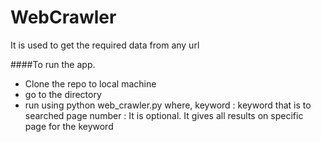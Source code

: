 # WebCrawler
It is used to get the required data from any url

####To run the app.
* Clone the repo to local machine
* go to the directory
* run using python web_crawler.py <keyword> <page number>
  where,
    keyword : keyword that is to searched
    page number : It is optional. It gives all results on specific page for the keyword
